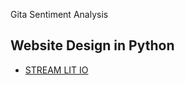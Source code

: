 Gita Sentiment Analysis


## Website Design in Python

- [STREAM LIT IO](https://streamlit.io/#install)